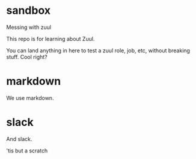 # sandbox
Messing with zuul

This repo is for learning about Zuul.

You can land anything in here to test a zuul role, job, etc, without breaking stuff. Cool right?

# markdown

We use markdown.

# slack

And slack.

'tis but a scratch
